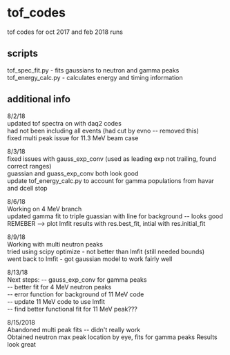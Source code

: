 # tof_codes
tof codes for oct 2017 and feb 2018 runs

## scripts
tof_spec_fit.py - fits gaussians to neutron and gamma peaks   
tof_energy_calc.py - calculates energy and timing information

## additional info
8/2/18  
updated tof spectra on with daq2 codes   
had not been including all events (had cut by evno -- removed this)   
fixed multi peak issue for 11.3 MeV beam case   

8/3/18  
fixed issues with gauss_exp_conv (used as leading exp not trailing, found correct ranges)   
guassian and guass_exp_conv both look good   
update tof_energy_calc.py to account for gamma populations from havar and dcell stop 

8/6/18  
Working on 4 MeV branch   
updated gamma fit to triple guassian with line for background -- looks good   
REMEBER --> plot lmfit results with res.best_fit, intial with res.initial_fit    

8/9/18  
Working with multi neutron peaks    
tried using scipy optimize - not better than lmfit (still needed bounds)  
went back to lmfit - got gaussian model to work fairly well  

8/13/18  
Next steps:
-- gauss_exp_conv for gamma peaks  
-- better fit for 4 MeV neutron peaks  
-- error function for background of 11 MeV code  
-- update 11 MeV code to use lmfit  
-- find better functional fit for 11 MeV peak???  

8/15/2018  
Abandoned multi peak fits -- didn't really work  
Obtained neutron max peak location by eye, fits for gamma peaks
Results look great
   
